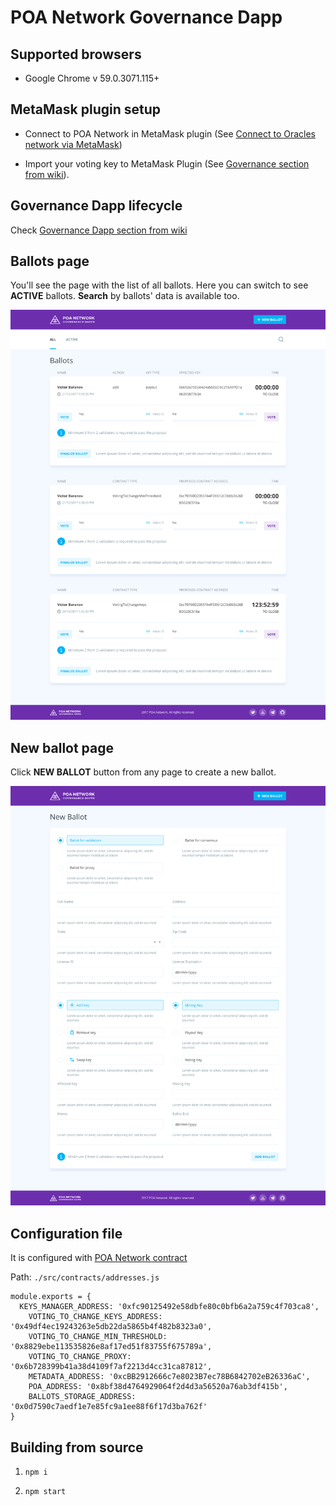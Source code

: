 # POA Network Governance Dapp

## Supported browsers

* Google Chrome v 59.0.3071.115+

## MetaMask plugin setup

* Connect to POA Network in MetaMask plugin (See [Connect to Oracles network via MetaMask](https://github.com/poanetwork/wiki/blob/master/MetaMask-connect.md#connect-to-poa-network-via-metamask))

* Import your voting key to MetaMask Plugin (See [Governance section from wiki](https://github.com/poanetwork/wiki/blob/master/governance.md)).

## Governance Dapp lifecycle

Check [Governance Dapp section from wiki](https://github.com/poanetwork/wiki/blob/master/governance.md)

## Ballots page
You'll see the page with the list of all ballots. Here you can switch to see **ACTIVE** ballots. 
**Search** by ballots' data is available too.

![](./docs/ballots.png)


## New ballot page
Click **NEW BALLOT** button from any page to create a new ballot. 

![](./docs/new_ballot.png)


## Configuration file
It is configured with [POA Network contract](https://github.com/poanetwork/poa-network-consensus-contracts)

Path: `./src/contracts/addresses.js`

```
module.exports = {
  KEYS_MANAGER_ADDRESS: '0xfc90125492e58dbfe80c0bfb6a2a759c4f703ca8',
    VOTING_TO_CHANGE_KEYS_ADDRESS: '0x49df4ec19243263e5db22da5865b4f482b8323a0',
    VOTING_TO_CHANGE_MIN_THRESHOLD: '0x8829ebe113535826e8af17ed51f83755f675789a',
    VOTING_TO_CHANGE_PROXY: '0x6b728399b41a38d4109f7af2213d4cc31ca87812',
    METADATA_ADDRESS: '0xcBB2912666c7e8023B7ec78B6842702eB26336aC',
    POA_ADDRESS: '0x8bf38d4764929064f2d4d3a56520a76ab3df415b',
    BALLOTS_STORAGE_ADDRESS: '0x0d7590c7aedf1e7e85fc9a1ee88f6f17d3ba762f'
}
```

## Building from source

1) `npm i`

2) `npm start`